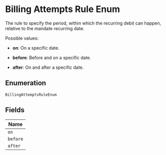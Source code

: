 
# Billing Attempts Rule Enum

The rule to specify the period, within which the recurring debit can happen, relative to the mandate recurring date.

Possible values:

* **on**: On a specific date.

* **before**:  Before and on a specific date.

* **after**: On and after a specific date.

## Enumeration

`BillingAttemptsRuleEnum`

## Fields

| Name |
|  --- |
| `on` |
| `before` |
| `after` |


